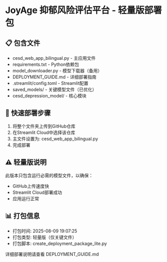 # JoyAge 抑郁风险评估平台 - 轻量版部署包

## 📋 包含文件
- cesd_web_app_bilingual.py - 主应用文件
- requirements.txt - Python依赖包
- model_downloader.py - 模型下载器（备用）
- DEPLOYMENT_GUIDE.md - 详细部署指南
- .streamlit/config.toml - Streamlit配置
- saved_models/ - 关键模型文件（已优化）
- cesd_depression_model/ - 核心模块

## 🚀 快速部署步骤
1. 将整个文件夹上传到GitHub仓库
2. 在Streamlit Cloud中选择该仓库
3. 主文件设置为: cesd_web_app_bilingual.py
4. 完成部署

## ⚠️ 轻量版说明
此版本只包含运行必需的模型文件，以确保：
- GitHub上传速度快
- Streamlit Cloud部署成功
- 应用运行正常

## 📊 打包信息
- 打包时间: 2025-08-09 19:07:25
- 打包类型: 轻量版（仅关键文件）
- 打包脚本: create_deployment_package_lite.py

详细部署说明请查看 DEPLOYMENT_GUIDE.md
